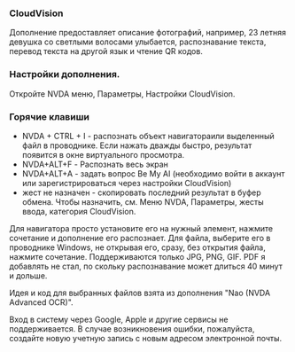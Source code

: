 ### CloudVision

Дополнение предоставляет описание фотографий, например, 23 летняя девушка со светлыми волосами улыбается,
распознавание текста,
перевод текста на другой язык
и чтение QR кодов.

### Настройки дополнения.
Откройте NVDA меню, Параметры, Настройки CloudVision.

### Горячие клавиши

* NVDA + CTRL + I - распознать объект навигатораили выделенный файл в проводнике. Если нажать дважды быстро, результат появится в окне виртуального просмотра.
* NVDA+ALT+F - Распознать весь экран
* NVDA+ALT+A - задать вопрос Be My AI (необходимо войти  в аккаунт или зарегистрироваться через настройки CloudVision)
* жест не назначен - скопировать последний результат в буфер обмена. Чтобы назначить, см. Меню NVDA, Параметры, жесты ввода, категория CloudVision.

Для навигатора просто установите его на нужный элемент, нажмите сочетание и дополнение его распознает.
Для файла, выберите его в проводнике Windows, не открывая его, сразу, без открытия файла, нажмите сочетание.
Поддерживаются только JPG, PNG, GIF.
PDF я добавлять не стал, по скольку распознавание может длиться 40 минут и дольше.

Идея и код для выбранных файлов взята из дополнения "Nao (NVDA Advanced OCR)".

Вход в систему через Google, Apple и другие сервисы не поддерживается.
В случае возникновения ошибки, пожалуйста,  создайте новую учетную запись с новым адресом электронной почты.
